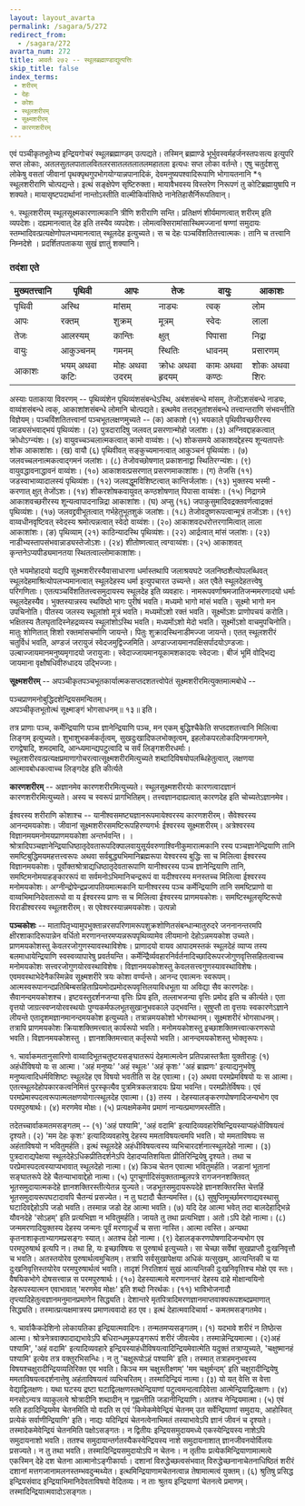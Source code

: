 ```yaml
---
layout: layout_avarta
permalink: /sagara/5/272
redirect_from:
  - /sagara/272
avarta_num: 272
title: आवर्तः २७२ -- स्थूलब्रह्माण्डाद्युत्पत्तिः
skip_title: false
index_terms: 
 - शरीरम्
 - देहः
 - कोशः
 - स्थूलशरीरम्
 - सूक्ष्मशरीरम्
 - कारणशरीरम्
---
```


एवं पञ्चीकृतभूतेभ्य इन्द्रियगोचरं स्थूलब्रह्माण्डम् उत्पद्यते। तस्मिन्
ब्रह्माण्डे भूर्भुवस्वर्महर्जनस्तपःसत्य इत्युपरि सप्त लोकाः, अतलसुतलपातालवितलरसातलतलातलमहातला इत्यधः सप्त लोका वर्तन्ते। एषु चतुर्दशसु लोकेषु वसतां जीवानां पृथक्पृथगुपभोगयोग्यान्नपानादिकं, देवमनुष्यपश्वादिरूपाणि भोगायतनानि *१ स्थूलशरीराणि चोत्पद्यन्ते। इत्थं सङ्क्षेपेण सृष्टिरुक्ता।
मायावैभवस्य विस्तरेण निरूपणं तु कोटिब्रह्मायुषापि न शक्यते। मायासृष्टपदार्थानां नान्तोऽस्तीति वाल्मीकिर्वासिष्ठे नानेतिहासैर्निरूपतिवान्।

<div class="footnote" markdown="1">
१. स्थूलशरीरम् स्थूलसूक्ष्मकारणात्मकानि त्रीणि शरीराणि सन्ति। प्रतिक्षणं
शीर्यमाणत्वात् शरीरम् इति व्यपदेशः। दह्यमानत्वात् देह इति तस्यैव व्यपदेशः।
लोमत्वक्सिरामांसास्थिमज्जानां षण्णां समुदायः स्तम्भादिवत्प्रत्यक्षेणोपलभ्यमानत्वात् स्थूलदेह इत्युच्यते। स च देहः पञ्चविंशतितत्त्वात्मकः। तानि च तत्त्वानि निम्नदेशे
। प्रदर्शितपताकया सुखं ज्ञातुं शक्यानि।

### तदंशा एते 

| मुख्यतत्त्वानि | पृथिवी     | आपः         | तेजः        | वायुः        | आकाशः            |
|----------------|------------|-------------|-------------|--------------|------------------|
| पृथिवी         | अस्थि      | मांसम्       | नाड्यः       | त्वक्         | लोम              |
| आपः           | रक्तम्     | शुक्रम्      | मूत्रम्       | स्वेदः        | लाला             |
| तेजः           | आलस्यम्    | कान्तिः      | क्षुत्       | पिपासा        | निद्रा            |
| वायुः          | आकुञ्चनम्  | गमनम्       | स्थितिः      | धावनम्        | प्रसारणम्         |
| आकाशः         | भयम् अथवा कटिः | मोहः अथवा उदरम् | क्रोधः अथवा हृदयम् | कामः अथवा कण्ठः | शोकः अथवा शिरः |


अस्याः पताकाया विवरणम् -- पृथिव्यंशेन पृथिव्यंशसंबन्धेऽस्थि, अबंशसंबन्धे
मांसम्, तेजोंऽशसंबन्धे नाड्यः, वाय्वंशसंबन्धे त्वक्, आकाशांशसंबन्धे लोमानि चोत्पद्यते।
इत्थमेव तत्तद्भूतांशसंबन्धे तत्त्वान्तराणि संभवन्तीति विज्ञेयम्। पञ्चविंशतितत्त्वानां पञ्चभूतलक्षणमुच्यते -- (क) आकाशे (१) भयकाले पृथिवीवच्छरीरस्य जाड्यसंभवाद्भयं पृथिव्यंशः। (२) पुत्रदारादिषु जलवत् प्रसरणान्मोहो जलांशः। (३) अग्निवद्दाहकत्वात् क्रोधोऽग्न्यंशः। (४) वायुवच्चञ्चलात्मकत्वात् कामो वाय्वंशः। (५) शोकसमये आकाशवद्देहस्य शून्यतापत्तेः शोक आकाशांशः। (ख) वायौ (६) पृथिवीवत्
सङ्कुच्यमानत्वात् आकुञ्चनं पृथिव्यंशः। (७) जलवच्चलनात्मकत्वाद्गमनं जलांशः। (८)
तेजोवच्छोषणात् प्रकाशनाद्वा स्थितिरग्न्यंशः। (९) वायुवद्धावनाद्धावनं वाय्वंशः।
(१०) आकाशवत्प्रसरणात् प्रसरणमाकाशांशः। (ग) तेजसि (११) जडस्वाभाव्यादालस्यं पृथिव्यंशः। (१२) जलवद्धूमविशिष्टत्वात् कान्तिर्जलांशः। (१३) भुक्तस्य भस्मी -
करणात् क्षुत् तेजोंऽशः। (१४) शीकरशोषकवायुवत् कण्ठशोषणात् पिपासा वाय्वंशः।
(१५) निद्रागमे आकाशवच्छरीरस्य शून्यत्वापादनान्निद्रा आकाशांशः। (घ) अप्सु (१६)
जपाकुसुमादिवद्रक्तवर्णत्वाद्रक्तं पृथिव्यंशः। (१७) जलवद्द्रवीभूतत्वात् गर्भहेतुभूतशुकं
जलांशः। (१८) तेजोवदुष्णरूपत्वान्मूत्रं तजोंऽशः। (१९) वाय्वधीनवृष्टिवत् स्वेदस्य
श्रमोत्पन्नत्वात् स्वेदो वाय्वंशः। (२०) आकाशवदधरोत्तरगामित्वात् लाला आकाशांशः।
(ङ) पृथिव्याम् (२१) काठिन्यादस्थि पृथिव्यंशः। (२२) आर्द्रत्वात् मांसं जलांशः।
(२३) नाडीभ्यस्तापसंभवान्नाड्यस्तेजोऽशः। (२४) शीतोष्णत्वात् त्वग्वाय्वंशः। (२५)
आकाशवत् कृन्तनेऽप्यपीड्यमानतया स्थितत्वाल्लोमाकाशांशः।

एते भयमोहादयो यद्यपि सूक्ष्मशरीरस्यैवासाधारणा धर्मास्तथापि जलाश्रयघटे
जलनिष्ठशैत्योपलब्धिवत् स्थूलदेहमाश्रित्योपलभ्यमानत्वात् स्थूलदेहस्य धर्मा इत्युपचारत
उच्यन्ते। अत एवैते स्थूलदेहतत्त्वेषु परिगणिताः। एतत्पञ्चविंशतितत्त्वसमुदायस्य स्थूलदेह इति व्यवहारः। नामरूपवर्णाश्रमजातिजन्ममरणादयो धर्माः स्थूलदेहस्यैव। भुक्तस्यान्नस्य स्थविष्ठो भागः पुरीषं भवति। मध्यमो भागो मांसं भवति। सूक्ष्मो भागो मन
उपचिनोति। पीतस्य जलस्य स्थूलांशो मूत्रं भवति। मध्यमोंऽशो रक्तं भवति। सूक्ष्मोंऽशः
प्राणोपचयं करोति। भक्षितस्य तैलघृतादिस्नेहद्रव्यस्य स्थूलांशोऽस्थि भवति। मध्यमोंऽशो
मेदो भवति। सूक्ष्मोंऽशो वाचमुपचिनोति। मातुः शोणितात् शिशो रक्तमांसचर्माणि
जायन्ते। पितुः शुक्रादस्थिनाडीमज्जा जायन्ते। एतत् स्थूलशरीरं चतुर्विधं भवति,
अण्डजं जरायुजं स्वेदजमुद्विज्जमिति। अण्डाज्जायमानपक्षिसर्पादयोऽण्डजाः। उल्बाज्जायमानमनुष्यमृगादयो जरायुजाः। स्वेदाज्जायमानयूकामशकादयः स्वेदजाः। बीजं
भूमिं वोद्भिद्य जायमाना वृक्षौषधिवीरुधादय उद्भिज्जाः।

**सूक्ष्मशरीरम्** -- अपञ्चीकृतपञ्चभूतकार्यात्मकसप्तदशतत्त्वोपेतं सूक्ष्मशरीरमित्युक्तमात्मबोधे --

पञ्चप्राणमनोबुद्धिदशेन्द्रियसमन्वितम्।  
अपञ्चीकृतभूतोत्थं सूक्ष्माङ्गं भोगसाधनम्॥ १३॥ इति।

तत्र प्राणाः पञ्च, कर्मेन्द्रियाणि पञ्च ज्ञानेन्द्रियाणि पञ्च, मन एकम् बुद्धिश्चैकेति
सप्तदशतत्त्वानि मिलित्वा लिङ्गम् इत्युच्यते। शुभाशुभकर्मकर्तृत्वम्, सुखदुःखादिफलभोक्तृत्वम्, इहलोकपरलोकादिगमनागमने, रागद्वेषादि, शमदमादि, आन्ध्यमान्द्यपटुत्वादि च
सर्वं लिङ्गशरीरधर्माः। स्थूलशरीरवत्प्रत्यक्षप्रमाणागोचरत्वात्सूक्ष्मशरीरमित्युच्यते
शब्दादिविषयोपलब्धिहेतुत्वात्, लक्षणया आत्मावबोधकत्वाच्च लिङ्गदेह इति कीर्त्यते

**कारणशरीरम्** -- अज्ञानमेव कारणशरीरमित्युच्यते। स्थूलसूक्ष्मशरीरयोः
कारणत्वादज्ञानं कारणशरीरमित्युच्यते। अस्य च स्वरूपं प्रागभितिहम्। तत्त्वज्ञानदाह्यत्वात् कारणदेह इति चोच्यतेऽज्ञानमेव।

ईश्वरस्य शरीराणि कोशाश्च --
यानीश्वसमष्ट्यज्ञानरूपमायेश्वरस्य कारणशरीरम्। सैवेश्वरस्य आनन्दमयकोशः। जीवानां सूक्ष्मशरीरसमष्टिरूपहिरण्यगर्भः
ईश्वरस्य सूक्ष्मशरीरम्। अत्रेश्वरस्य विज्ञानमयमनोमयप्राणमयकोशा अन्तर्भवन्ति।
। श्रोत्रादिपञ्चज्ञानेन्द्रियाधिष्ठातृदेवतारूपदिक्पालवायुसूर्यवरुणाश्विनीकुमारात्मकानि
रस्य पञ्चज्ञानेन्द्रियाणि तानि समष्टिबुद्धिमयमहत्तत्त्वरूपः अथवा सर्वबुद्ध्यभिमानिब्रह्मरूपा
येश्वरस्य बुद्धिः सा च मिलित्वा ईश्वरस्य विज्ञानमयकोशः। पूर्वोक्तश्रोत्राद्यधिष्ठातृदेवतारूपाणि यानीश्वरस्य पञ्च ज्ञानेन्द्रियाणि तानि, समष्टिमनोमयाहङ्काररूपं वा सर्वमनोऽभिमानिचन्द्ररूपं वा यदीश्वरस्य मनस्तच्च मिलित्वा ईश्वरस्य मनोमयकोशः। अग्नीन्द्रोपेन्द्रप्रजापतियमात्मकानि यानीश्वरस्य पञ्च कर्मेन्द्रियाणि तानि समष्टिप्राणो वा वाय्वभिमानिदेवतारूपो वा य ईश्वरस्य प्राणः स च मिलित्वा ईश्वरस्य प्राणमयकोशः।
समष्टिस्थूलसृष्टिरूपो विराडीश्वरस्य स्थूलशरीरम्। स एवेश्वरस्यान्नमयकोशः।
उत्पन्नो

**पञ्चकोशः** --
मातापितृभ्यामुपभुक्तान्नरसपरिणामरूपशुक्रशोणितसंबन्धान्मातुरुदरे
जननानन्तरमपि क्षीरशाकादिरूपान्नेन वर्धितो मरणानन्तरमप्यन्नरूपपृथिव्यामेव लीयमानो देहोऽन्नमयकोश उच्यते। प्राणमयकोशस्तु केवलरजोगुणस्यावस्थाविशेषः। प्राणादयो वायव आपादमस्तकं स्थूलदेहं व्याप्य तस्य बलमाधायेन्द्रियाणि
स्वस्वव्यापारेषु प्रवर्तयन्ति। कर्मेन्द्रैिर्व्यवहारनिर्वर्तनादिच्छादिरूपरजोगुणवृत्तिसहितत्वाच्च मनोमयकोशः सत्त्वरजोगुणयोरवस्थाविशेषः। विज्ञानमयकोशस्तु केवलसत्त्वगुणस्यावस्थाविशेषः। एवमवस्थाभेदेनैकस्मिन्नेव सूक्ष्मशरीरे त्रयः कोशा वर्ण्यन्ते।
आनन्द एवात्मनः स्वरूपम्। आत्मस्वरूपानन्दप्रतिबिम्बसहिताप्रियमोदप्रमोदरूपवृत्तिलयाविधभूता या अविद्या सैव कारणदेहः। सैवानन्दमयकोशश्च। इष्टवस्तुदर्शनजन्या
वृत्तिः प्रिय इति, तल्लाभजन्या वृत्तिः प्रमोद इति च कीर्त्यते। एता वृत्तयो जाग्रत्स्वप्नयोरवस्थयोः पुण्यकर्मफलभूतसुखानुभवकाले उद्भवन्ति। सुषुप्तौ ता वृत्तयः स्वकारणेऽज्ञाने
लीयन्ते एतादृशमज्ञानमानन्दमयकोश इत्युच्यते। तत्रान्नमयकोशो भोगस्थानम्। सूक्ष्मशरीरं भोगसाधनम्। तत्रापि प्राणमयकोशः क्रियाशक्तिमत्त्वात् कार्यरूपो
भवति। मनोमयकोशस्तु इच्छाशक्तिमत्त्वात्करणरूपो भवति। विज्ञानमयकोशस्तु
। ज्ञानशक्तिमत्त्वात् कर्तृरूपो भवति। आनन्दमयकोशस्तु भोक्तृरूपः।

१. चार्वाकमतानुसारिणो वाय्वादिभूतचतुष्टयसङ्घातरूपं देहमात्मत्वेन प्रतिपन्नास्तत्रैता युक्तीराहुः (१) अहंधीविषयो यः स आत्मा। 'अहं मनुष्यः' 'अहं
स्थूलः' 'अहं कृशः' 'अहं ब्राह्मणः' इत्याद्यनुभवेषु मनुष्यत्वादिधर्मविशिष्टः स्थूलदेह
एव विषयो भवतीति स देह एवात्मा। (२) अथवा परमप्रेमविषयो यः स आत्मा। एतत्स्थूलदेहोपकारकत्वनिमित्तं पुरस्कृत्यैव पुत्रमित्रकलत्रादयः प्रिया भवन्ति।
परमप्रीतेर्विषयः। एवं परमप्रेमास्पदत्वरूपात्मलक्षणयोगात्स्थूलदेह एवात्मा। (३) तस्य
। देहस्यालङ्करणपोषणादिजन्यभोग एव परमपुरुषार्थः। (४) मरणमेव मोक्षः। (५) प्रत्यक्षमेकमेव प्रमाणं नान्यत्प्रमाणमस्तीति।

तदेतच्चार्वाकमतमसङ्गतम् -- (१) 'अहं पश्यामि', 'अहं वदामि' इत्यादिव्यवहारेष्विन्द्रियस्याप्यहंधीविषयत्वं दृश्यते। (२) 'मम देहः कृशः' इत्यादिव्यवहारेषु देहस्य ममताविषयत्वमपि भवति। यो ममताविषयः स अहंताविषयो न भवितुमर्हति। इत्थं स्थूलदेहे अहंधीविषयत्वस्य व्यभिचारदर्शनात्स्थूलदेहो नात्मा। (३)
पुत्रदाराद्यपेक्षया स्थूलदेहेऽधिकप्रीतिदर्शनेऽपि देहादप्यतिशयिता प्रीतिरिन्द्रियेषु दृश्यते।
तथा च परप्रेमास्पदत्वस्याप्यभावात् स्थूलदेहो नात्मा। (४) किञ्च चेतन एवात्मा भवितुमर्हति। जडानां भूतानां सङ्घातरूपे देहे चैतन्याभावाद्देहो नात्मा। (५) पूगचूर्णादिसंयुक्तताम्बूलपत्रे रागजननशक्तिवत् भूतसमुदायात्मकदेहे ज्ञानशक्तिरस्तीत्येतन्न युज्यते।
जडभूतसमुदायरूपदेहे ज्ञानशक्तिरस्ति चेत्तर्हि भूतसमुदायरूपघटादावपि चैतन्यं प्रसज्येत।
न तु घटादौ चैतन्यमस्ति। (६) सुषुप्तिमूर्च्छामरणाद्यवस्थासु घटादिवद्देहोऽपि जडो भवति।
तस्मान्न जडो देह आत्मा भवति। (७) यदि देह आत्मा भवेत् तदा बालदेहाद्भिन्ने यौवनदेहे 'सोऽहम्' इति प्रत्यभिज्ञा न भवितुमर्हति। जायते तु तथा प्रत्यभिज्ञा। अतो।ऽपि देहो नात्मा। (८) जन्ममरणादियुक्तस्य देहस्य जन्मनः पूर्वं मरणादूर्ध्वं च सत्ता
नास्ति। आत्मा त्वस्ति। अन्यथा कृतनाशाकृताभ्यागमप्रसङ्गः स्यात्। अतश्च देहो
नात्मा। (९) देहालङ्करणपोषणादिजन्यभोग एव परमपुरुषार्थ इत्यपि न। तथा हि, यः
इच्छाविषयः स पुरुषार्थ इत्युच्यते। सा चेच्छा सर्वेषां सुखप्राप्तौ दुःखनिवृत्तौ च
भवति। अतस्तयोरेव पुरुषार्थत्वमुचितम्। तत्रापि सर्वसुखापेक्षया अधिकं यत्सुखम्, आत्यन्तिकी च या दुःखनिवृत्तिस्तयोरेव परमपुरुषार्थत्वं भवति। तादृशं निरतिशयं सुखं आत्यन्तिकी दुःखनिवृत्तिश्च मोक्षे एव स्तः। वैषयिकभोगे दोषसत्त्वान्न स परमपुरुषार्थः।
(१०) देहस्यात्मत्वे मरणानन्तरं देहस्य दाहे मोक्षान्वयिनो देहरूपस्यात्मन
एवाभावात् 'मरणमेव मोक्षः' इति शब्दो निरर्थकः। (११) भाविभोजनादौ तृप्त्यादिहेतुत्वज्ञानमनुमानप्रमाणेन सिद्ध्यति। देशान्तरे मृतपित्रादिमरणज्ञानमाप्तवाक्यरूपशब्दप्रमाणात् सिद्ध्यति। तस्मात्प्रत्यक्षमात्रस्य प्रमाणत्ववादो हठ एव। इत्थं देहात्मवादिचार्वा -
कमतमसङ्गतमेव।

१. चार्वाकैकदेशिनो लोकायतिका इन्द्रियात्मवादिनः। तन्मतमप्यसङ्गतम्।
(१) यदभावे शरीरं न तिष्ठेत्स आत्मा। श्रोत्रनेत्रवाक्पादाद्यभावेऽपि बधिरान्धमूकपङ्गरूपं
शरीरं जीवत्येव। तस्मान्नेन्द्रियमात्मा। (२)अहं पश्यामि', 'अहं वदामि' इत्यादिव्यवहारे इन्द्रियस्याहंधीविषयत्वादिन्द्रियमेवात्मेति यदुक्तं तत्राप्युच्यते, 'चक्षुष्मानहं
पश्यामि' इत्येव तत्र वक्तुरभिसन्धिः। न तु 'चक्षूरूपोऽहं पश्यामि' इति।
तस्मात् तत्राहमनुभवस्य विषयश्चक्षुरादीन्द्रियव्यतिरिक्त एव भवति। किञ्च मम चक्षुस्तीक्ष्णम्' 'मम चक्षुर्मन्दम्' इति चक्षुरादीन्द्रियेषु ममताविषयत्वदर्शनात्तेषु अहंताविषयत्वं व्यभिचरितम्। तस्मादिन्द्रियं नात्मा। (३) यो यत् वेत्ति स वेत्ता वेद्याद्विलक्षणः।
यथा घटस्य द्रष्टा घटाद्विलक्षणस्तथेन्द्रियाणां पटुत्वमन्दत्वादिवेत्ता आत्मेन्द्रियाद्विलक्षणः।
(४) मनसोऽन्यत्र व्याकुलत्वे श्रोत्रादीनि शब्दादीन् न गृह्णन्तीति जडानीन्द्रियाणि।
अतश्च नेन्द्रियमात्मा। (५) एवं सति हठादिन्द्रियमेव चेतनमिति यो वदति स एवं
'किमेकमेवेन्द्रियं चेतनम् उत सर्वेन्द्रियाणां समुदायः, आहोस्वित् प्रत्येकं सर्वाणीन्द्रियाणि' इति। नाद्यः यदिन्द्रियं चेतनत्वेनाभिमतं तस्याभावेऽपि ज्ञानं जीवनं च
दृश्यते। तस्मादेकमेवेन्द्रियं चेतनमिति पक्षोऽसङ्गतः। न द्वितीयः इन्द्रियसमुदायमध्ये एकस्येन्द्रियस्य नाशेऽपि समुदायनाशो भवति। ततश्च समुदायान्तर्गतस्यैकस्येन्द्रियस्य
नाशे समुदायनाशात् ज्ञानजीवनयोर्विलयः प्रसज्यते। न तु तथा भवति। तस्मादिन्द्रियसमुदायोऽपि न चेतनः। न तृतीयः प्रत्येकमिन्द्रियाणामात्मत्वे एकस्मिन् देहे दश
चेतना आत्मानोऽङ्गीकार्याः। दशानां विरुद्धेच्छत्वसंभवात् विरुद्धेच्छनानाचेतनाधिष्ठितं
शरीरं दशानां मत्तगजानामलनस्तम्भवदुन्मथ्येत। इत्थमिन्द्रियाणामचेतनत्वान्न तेषामात्मत्वं युक्तम्। (६) श्रुतिषु प्रसिद्ध इन्द्रियसंवाद इन्द्रियाभिमानिदेवताविषयो वेदितव्यः।
न ताः श्रुतय इन्द्रियाणां चेतनत्वे प्रमाणम्। तस्मादिन्द्रियात्मवादोऽसङ्गतः।
</div>
